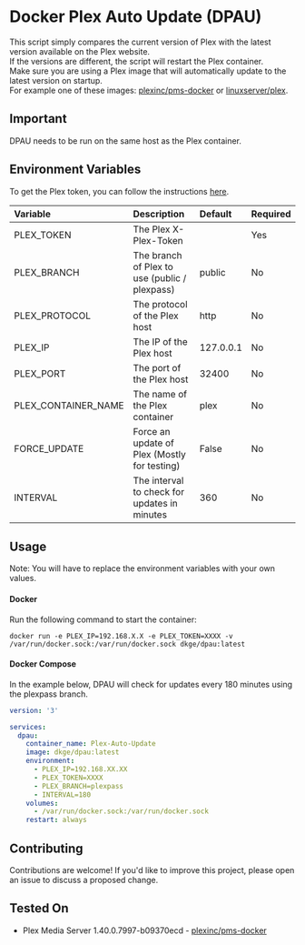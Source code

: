 # Docker Plex Auto Update (DPAU)

This script simply compares the current version of Plex with the latest version available on the Plex website.  
If the versions are different, the script will restart the Plex container.   
Make sure you are using a Plex image that will automatically update to the latest version on startup.  
For example one of these images: [plexinc/pms-docker](https://hub.docker.com/r/plexinc/pms-docker) or [linuxserver/plex](https://hub.docker.com/r/linuxserver/plex).

## Important

DPAU needs to be run on the same host as the Plex container.

## Environment Variables

To get the Plex token, you can follow the instructions [here](https://support.plex.tv/articles/204059436-finding-an-authentication-token-x-plex-token/).

| Variable            | Description                                   | Default   | Required |
|:--------------------|:----------------------------------------------|:----------|:---------|
| PLEX_TOKEN          | The Plex X-Plex-Token                         |           | Yes      |
| PLEX_BRANCH         | The branch of Plex to use (public / plexpass) | public    | No       |
| PLEX_PROTOCOL       | The protocol of the Plex host                 | http      | No       |
| PLEX_IP             | The IP of the Plex host                       | 127.0.0.1 | No       |
| PLEX_PORT           | The port of the Plex host                     | 32400     | No       |
| PLEX_CONTAINER_NAME | The name of the Plex container                | plex      | No       |
| FORCE_UPDATE        | Force an update of Plex (Mostly for testing)  | False     | No       |
| INTERVAL            | The interval to check for updates in minutes  | 360       | No       |

## Usage

Note: You will have to replace the environment variables with your own values.

#### Docker

Run the following command to start the container:

```
docker run -e PLEX_IP=192.168.X.X -e PLEX_TOKEN=XXXX -v /var/run/docker.sock:/var/run/docker.sock dkge/dpau:latest
```

#### Docker Compose

In the example below, DPAU will check for updates every 180 minutes using the plexpass branch.

```yaml
version: '3'

services:
  dpau:
    container_name: Plex-Auto-Update
    image: dkge/dpau:latest
    environment:
      - PLEX_IP=192.168.XX.XX
      - PLEX_TOKEN=XXXX
      - PLEX_BRANCH=plexpass
      - INTERVAL=180
    volumes:
      - /var/run/docker.sock:/var/run/docker.sock
    restart: always
```

## Contributing

Contributions are welcome! If you'd like to improve this project, please open an issue to discuss a proposed change.

## Tested On

* Plex Media Server 1.40.0.7997-b09370ecd - [plexinc/pms-docker](https://hub.docker.com/r/plexinc/pms-docker)